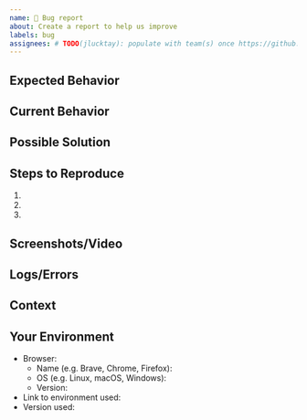 ```yaml
---
name: 🐛 Bug report
about: Create a report to help us improve
labels: bug
assignees: # TODO(jlucktay): populate with team(s) once https://github.com/dear-github/dear-github/issues/170 is done
---
```


<!-- Provide a general summary of the issue in the Title above -->

## Expected Behavior
<!-- Tell us what should happen -->

## Current Behavior
<!-- Tell us what happens instead of the expected behaviour -->

## Possible Solution
<!-- Not obligatory, but suggest a fix/reason for the bug -->

## Steps to Reproduce
<!-- Provide a link to a live example or alternately an unambiguous set of steps to reproduce this bug -->
<!--
For example:
1. Have a certain environment
2. Run given code snippet in a certain way
3. See some behaviour described
-->

1.
2.
3.

## Screenshots/Video
<!-- If applicable, add screenshots or video to help illustrate the problem -->

## Logs/Errors
<!-- If applicable, add any relevant console logs from debug mode or errors to help explain your problem -->

## Context
<!-- How has this issue affected you? What are you trying to accomplish? -->
<!-- Providing context helps us come up with a solution that is most useful in the real world -->

## Your Environment
<!-- Include as many relevant details about the environment you experienced the bug in -->
<!-- Note that the fields listed below are suggestions; add/remove/edit as necessary -->
* Browser:
  * Name (e.g. Brave, Chrome, Firefox):
  * OS (e.g. Linux, macOS, Windows):
  * Version:
* Link to environment used:
* Version used:
